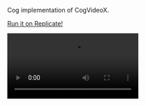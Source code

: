 Cog implementation of CogVideoX.

[Run it on Replicate!](https://replicate.com/cuuupid/cogvideox-5b)


<video src="https://github.com/user-attachments/assets/cb51031b-f418-420c-a6fe-baf2f2c992d6">

